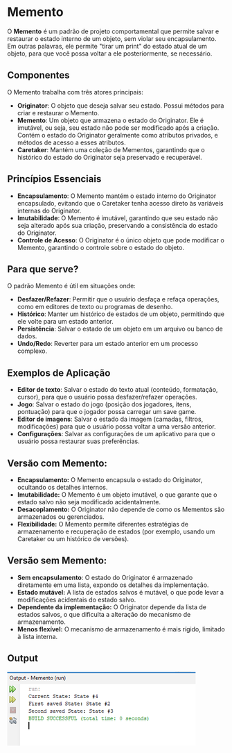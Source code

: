 # Memento

O **Memento** é um padrão de projeto comportamental que permite salvar e restaurar o estado interno de um objeto, sem violar seu encapsulamento. Em outras palavras, ele permite "tirar um print" do estado atual de um objeto, para que você possa voltar a ele posteriormente, se necessário.

## Componentes
O Memento trabalha com três atores principais:

- **Originator**: O objeto que deseja salvar seu estado. Possui métodos para criar e restaurar o Memento.
- **Memento**: Um objeto que armazena o estado do Originator. Ele é imutável, ou seja, seu estado não pode ser modificado após a criação. Contém o estado do Originator geralmente como atributos privados, e métodos de acesso a esses atributos.
- **Caretaker**: Mantém uma coleção de Mementos, garantindo que o histórico do estado do Originator seja preservado e recuperável.

## Princípios Essenciais

- **Encapsulamento**: O Memento mantém o estado interno do Originator encapsulado, evitando que o Caretaker tenha acesso direto às variáveis internas do Originator.
- **Imutabilidade**: O Memento é imutável, garantindo que seu estado não seja alterado após sua criação, preservando a consistência do estado do Originator.
- **Controle de Acesso**: O Originator é o único objeto que pode modificar o Memento, garantindo o controle sobre o estado do objeto.

## Para que serve?

O padrão Memento é útil em situações onde:

- **Desfazer/Refazer**: Permitir que o usuário desfaça e refaça operações, como em editores de texto ou programas de desenho.
- **Histórico**: Manter um histórico de estados de um objeto, permitindo que ele volte para um estado anterior.
- **Persistência**: Salvar o estado de um objeto em um arquivo ou banco de dados.
- **Undo/Redo**: Reverter para um estado anterior em um processo complexo.

## Exemplos de Aplicação

- **Editor de texto**: Salvar o estado do texto atual (conteúdo, formatação, cursor), para que o usuário possa desfazer/refazer operações.
- **Jogo**: Salvar o estado do jogo (posição dos jogadores, itens, pontuação) para que o jogador possa carregar um save game.
- **Editor de imagens**: Salvar o estado da imagem (camadas, filtros, modificações) para que o usuário possa voltar a uma versão anterior.
- **Configurações**: Salvar as configurações de um aplicativo para que o usuário possa restaurar suas preferências.

## Versão com Memento:
- **Encapsulamento:** O Memento encapsula o estado do Originator, ocultando os detalhes internos.
- **Imutabilidade:** O Memento é um objeto imutável, o que garante que o estado salvo não seja modificado acidentalmente.
- **Desacoplamento:** O Originator não depende de como os Mementos são armazenados ou gerenciados.
- **Flexibilidade:** O Memento permite diferentes estratégias de armazenamento e recuperação de estados (por exemplo, usando um Caretaker ou um histórico de versões).

## Versão sem Memento:
- **Sem encapsulamento**: O estado do Originator é armazenado diretamente em uma lista, expondo os detalhes da implementação.
- **Estado mutável:** A lista de estados salvos é mutável, o que pode levar a modificações acidentais do estado salvo.
- **Dependente da implementação:** O Originator depende da lista de estados salvos, o que dificulta a alteração do mecanismo de armazenamento.
- **Menos flexível:** O mecanismo de armazenamento é mais rígido, limitado à lista interna.


## Output
![Output](memento.png)
